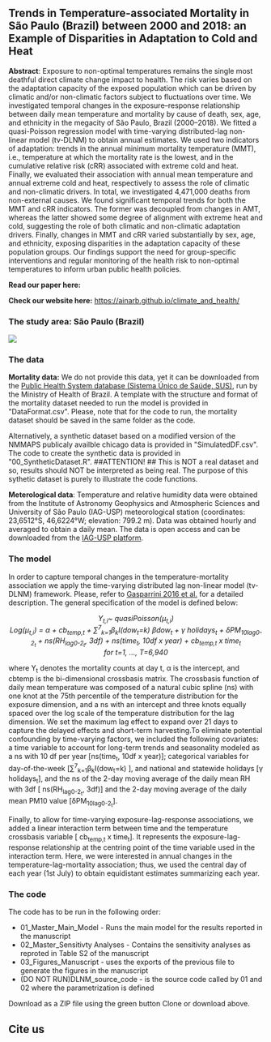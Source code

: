 ## Trends in Temperature-associated Mortality in São Paulo (Brazil) between 2000 and 2018: an Example of Disparities in Adaptation to Cold and Heat

**Abstract**: Exposure to non-optimal temperatures remains the single most deathful direct climate change impact to health. The risk varies based on the adaptation capacity of the exposed population which can be driven by climatic and/or non-climatic factors subject to fluctuations over time. We investigated temporal changes in the exposure–response relationship between daily mean temperature and mortality by cause of death, sex, age, and ethnicity in the megacity of São Paulo, Brazil (2000–2018). We fitted a quasi-Poisson regression model with time-varying distributed-lag non-linear model (tv-DLNM) to obtain annual estimates. We used two indicators of adaptation: trends in the annual minimum mortality temperature (MMT), i.e., temperature at which the mortality rate is the lowest, and in the cumulative relative risk (cRR) associated with extreme cold and heat. Finally, we evaluated their association with annual mean temperature and annual extreme cold and heat, respectively to assess the role of climatic and non-climatic drivers. In total, we investigated 4,471,000 deaths from non-external causes. We found significant temporal trends for both the MMT and cRR indicators. The former was decoupled from changes in AMT, whereas the latter showed some degree of alignment with extreme heat and cold, suggesting the role of both climatic and non-climatic adaptation drivers. Finally, changes in MMT and cRR varied substantially by sex, age, and ethnicity, exposing disparities in the adaptation capacity of these population groups. Our findings support the need for group-specific interventions and regular monitoring of the health risk to non-optimal temperatures to inform urban public health policies.


**Read our paper here:**

**Check our website here:** https://ainarb.github.io/climate_and_health/

### The study area: São Paulo (Brazil)

<img src=https://github.com/AinaRB/2021_RocaBarceloA_TrendsTempMort__Rcode/blob/a49f88e7677fe214bc9eec38ea64c316cfd2b71d/StudyArea.png>

### The data
**Mortality data:** We do not provide this data, yet it can be downloaded from the [Public Health System database (Sistema Único de Saúde, SUS)](https://datasus.saude.gov.br/mortalidade-desde-1996-pela-cid-10), run by the Ministry of Health of Brazil. A template with the structure and format of the mortality dataset needed to run the model is provided in "DataFormat.csv". Please, note that for the code to run, the mortality dataset should be saved in the same folder as the code. 

Alternatively, a synthetic dataset based on a modified version of the NMMAPS publicaly availble chicago data is provided in "SimulatedDF.csv". The code to create the synthetic data is provided in "00_SyntheticDataset.R". ##ATTENTION! ## This is NOT a real dataset and so, results should NOT be interpreted as being real. The purpose of this sythetic dataset is purely to illustrate the code functions.


**Meterological data**: Temperature and relative humidity data were obtained from the Institute of Astronomy Geophysics and Atmospheric Sciences and University of São Paulo (IAG-USP) meteorological station (coordinates: 23,6512°S, 46,6224°W; elevation: 799.2 m). Data was obtained hourly and averaged to obtain a daily mean. The data is open access and can be downloaded from the [IAG-USP platform](http://www.estacao.iag.usp.br/). 


### The model

In order to capture temporal changes in the temperature-mortality association we apply the time-varying distributed lag non-linear model (tv-DLNM) framework. Please, refer to [Gasparrini 2016 et al.](https://doi.org/10.1093/aje/kwv260) for a detailed description. The general specification of the model is defined below:
<p align="center"><i>
Y<sub>t,i</sub>~ quasiPoisson(μ<sub>t,i</sub>)  <br/>
Log(μ<sub>t,i</sub>) = α + cb<sub>temp,t</sub>  +  ∑<sup>7</sup><sub>k=1</sub>β<sub>k</sub>I(dow<sub>t</sub>=k)   βdow<sub>t</sub> + γ holidays<sub>t</sub> + δPM<sub>10lag0-2<sub>t</sub></sub> + ns(RH<sub>lag0-2<sub>t</sub></sub>, 3df) + ns(time<sub>t</sub>, 10df x year)  + cb<sub>temp,t</sub> x time<sub>t</sub>    <br/>
for t=1, ..., T=6,940  </p> </i>

where Y<sub>t</sub> denotes the mortality counts at day t, α is the intercept, and cbtemp is the bi-dimensional crossbasis matrix. The crossbasis function of daily mean temperature was composed of a natural cubic spline (ns) with one knot at the 75th percentile of the temperature distribution for the exposure dimension, and a ns with an intercept and three knots equally spaced over the log scale of the temperature distribution for the lag dimension. We set the maximum lag effect to expand over 21 days to capture the delayed effects and short-term harvesting.To eliminate potential confounding by time-varying factors, we included the following covariates: a time variable to account for long-term trends and seasonality modeled as a ns with 10 df per year [ns(time<sub>t</sub>, 10df x year)]; categorical variables for day-of-the-week [∑<sup>7</sup><sub>k=1</sub>β<sub>k</sub>I(dow<sub>t</sub>=k) ], and national and statewide holidays [γ holidays<sub>t</sub>], and the ns of the 2-day moving average of the daily mean RH with 3df [ ns(RH<sub>lag0-2<sub>t</sub></sub>, 3df)] and the 2-day moving average of the daily mean PM10 value [δPM<sub>10lag0-2<sub>t</sub></sub>].

Finally, to allow for time-varying exposure-lag-response associations, we added a linear interaction term between time and the temperature crossbasis variable [
cb<sub>temp,t</sub> x time<sub>t</sub>]. It represents the exposure-lag-response relationship at the centring point of the time variable used in the interaction term. Here, we were interested in annual changes in the temperature-lag-mortality association; thus, we used the central day of each year (1st July) to obtain equidistant estimates summarizing each year.


### The code
The code has to be run in the following order:
- 01_Master_Main_Model - Runs the main model for the results reported in the manuscript
- 02_Master_Sensitivty Analyses - Contains the sensitivity analyses as reproted in Table S2 of the manuscript
- 03_Figures_Manuscript - uses the exports of the previous file to generate the figures in the manuscript
- (DO NOT RUN)DLNM_source_code - is the source code called by 01 and 02 where the parametrization is defined

Download as a ZIP file using the green button Clone or download above.

## Cite us
